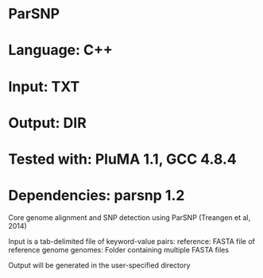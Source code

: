 # ParSNP
# Language: C++
# Input: TXT
# Output: DIR
# Tested with: PluMA 1.1, GCC 4.8.4
# Dependencies: parsnp 1.2


Core genome alignment and SNP detection using ParSNP (Treangen et al, 2014)

Input is a tab-delimited file of keyword-value pairs:
reference: FASTA file of reference genome
genomes: Folder containing multiple FASTA files

Output will be generated in the user-specified directory

